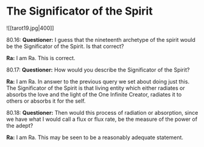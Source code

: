 # The Significator of the Spirit
![[tarot19.jpg|400]]

80.16: **Questioner:** I guess that the nineteenth archetype of the spirit would be the Significator of the Spirit. Is that correct?

**Ra:** I am Ra. This is correct.

80.17: **Questioner:** How would you describe the Significator of the Spirit?

**Ra:** I am Ra. In answer to the previous query we set about doing just this. The Significator of the Spirit is that living entity which either radiates or absorbs the love and the light of the One Infinite Creator, radiates it to others or absorbs it for the self.

80.18: **Questioner:** Then would this process of radiation or absorption, since we have what I would call a flux or flux rate, be the measure of the power of the adept?

**Ra:** I am Ra. This may be seen to be a reasonably adequate statement.

